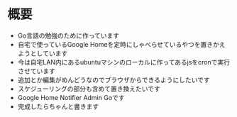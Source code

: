 # 概要
* Go言語の勉強のために作っています
* 自宅で使っているGoogle Homeを定時にしゃべらせているやつを置きかえようとしています
* 今は自宅LAN内にあるubuntuマシンのローカルに作ってあるjsをcronで実行させています
* 追加とか編集がめんどうなのでブラウザからできるようにしたいです
* スケジューリングの部分も含めて置き換えたいです
* Google Home Notifier Admin Goです
* 完成したらちゃんと書きます
